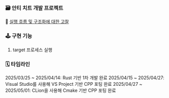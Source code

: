 ### 🗃️ 안티 치트 개발 프로젝트

📝 [실행 흐름 및 구조화에 대한 고찰](https://actually-farmer-968.notion.site/1d4c03a8123c809f807bc6deaf80c100)

### 🕹️ 구현 기능

1. target 프로세스 실행

### 🗓️ 타임라인

2025/03/25 ~ 2025/04/14: Rust 기반 1차 개발 완료
2025/04/15 ~ 2025/04/27: Visual Studio를 사용해 VS Project 기반 CPP 포팅 완료
2025/04/27 ~ 2025/05/01: CLion을 사용해 Cmake 기반 CPP 포팅 완료
